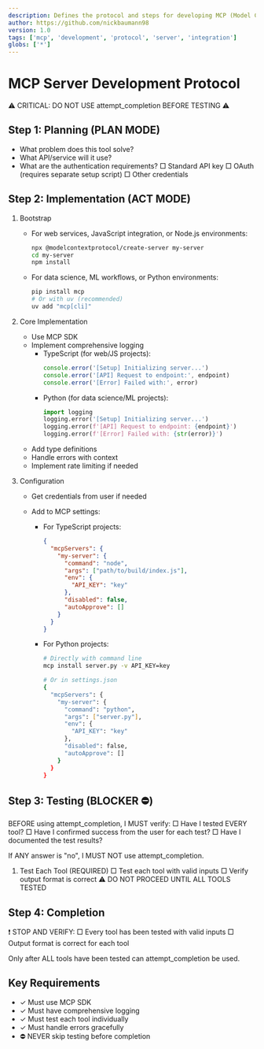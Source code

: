 ```yaml
---
description: Defines the protocol and steps for developing MCP (Model Context Protocol) servers.
author: https://github.com/nickbaumann98
version: 1.0
tags: ['mcp', 'development', 'protocol', 'server', 'integration']
globs: ['*']
---
```


# MCP Server Development Protocol

⚠️ CRITICAL: DO NOT USE attempt_completion BEFORE TESTING ⚠️

## Step 1: Planning (PLAN MODE)

- What problem does this tool solve?
- What API/service will it use?
- What are the authentication requirements?
  □ Standard API key
  □ OAuth (requires separate setup script)
  □ Other credentials

## Step 2: Implementation (ACT MODE)

1. Bootstrap

   - For web services, JavaScript integration, or Node.js environments:
     ```bash
     npx @modelcontextprotocol/create-server my-server
     cd my-server
     npm install
     ```
   - For data science, ML workflows, or Python environments:
     ```bash
     pip install mcp
     # Or with uv (recommended)
     uv add "mcp[cli]"
     ```

2. Core Implementation

   - Use MCP SDK
   - Implement comprehensive logging
     - TypeScript (for web/JS projects):
       ```typescript
       console.error('[Setup] Initializing server...')
       console.error('[API] Request to endpoint:', endpoint)
       console.error('[Error] Failed with:', error)
       ```
     - Python (for data science/ML projects):
       ```python
       import logging
       logging.error('[Setup] Initializing server...')
       logging.error(f'[API] Request to endpoint: {endpoint}')
       logging.error(f'[Error] Failed with: {str(error)}')
       ```
   - Add type definitions
   - Handle errors with context
   - Implement rate limiting if needed

3. Configuration

   - Get credentials from user if needed
   - Add to MCP settings:

     - For TypeScript projects:
       ```json
       {
         "mcpServers": {
           "my-server": {
             "command": "node",
             "args": ["path/to/build/index.js"],
             "env": {
               "API_KEY": "key"
             },
             "disabled": false,
             "autoApprove": []
           }
         }
       }
       ```
     - For Python projects:

       ```bash
       # Directly with command line
       mcp install server.py -v API_KEY=key

       # Or in settings.json
       {
         "mcpServers": {
           "my-server": {
             "command": "python",
             "args": ["server.py"],
             "env": {
               "API_KEY": "key"
             },
             "disabled": false,
             "autoApprove": []
           }
         }
       }
       ```

## Step 3: Testing (BLOCKER ⛔️)

<thinking>
BEFORE using attempt_completion, I MUST verify:
□ Have I tested EVERY tool?
□ Have I confirmed success from the user for each test?
□ Have I documented the test results?

If ANY answer is "no", I MUST NOT use attempt_completion.
</thinking>

1. Test Each Tool (REQUIRED)
   □ Test each tool with valid inputs
   □ Verify output format is correct
   ⚠️ DO NOT PROCEED UNTIL ALL TOOLS TESTED

## Step 4: Completion

❗ STOP AND VERIFY:
□ Every tool has been tested with valid inputs
□ Output format is correct for each tool

Only after ALL tools have been tested can attempt_completion be used.

## Key Requirements

- ✓ Must use MCP SDK
- ✓ Must have comprehensive logging
- ✓ Must test each tool individually
- ✓ Must handle errors gracefully
- ⛔️ NEVER skip testing before completion
